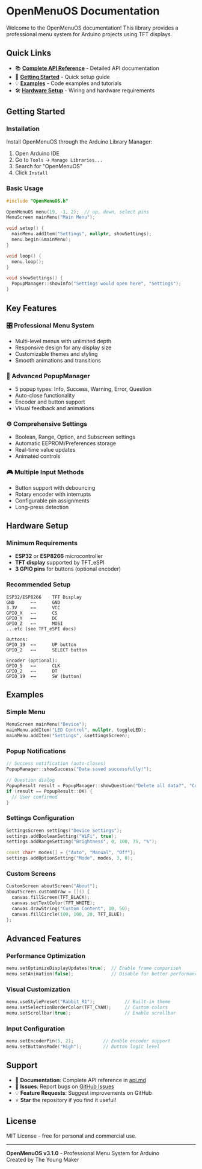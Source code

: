 # OpenMenuOS Documentation

Welcome to the OpenMenuOS documentation! This library provides a professional menu system for Arduino projects using TFT displays.

## Quick Links

- 📚 **[Complete API Reference](api.md)** - Detailed API documentation
- 🚀 **[Getting Started](#getting-started)** - Quick setup guide
- 💡 **[Examples](#examples)** - Code examples and tutorials
- 🛠️ **[Hardware Setup](#hardware-setup)** - Wiring and hardware requirements

## Getting Started

### Installation
Install OpenMenuOS through the Arduino Library Manager:
1. Open Arduino IDE
2. Go to `Tools` → `Manage Libraries...`
3. Search for "OpenMenuOS"
4. Click `Install`

### Basic Usage
```cpp
#include "OpenMenuOS.h"

OpenMenuOS menu(19, -1, 2);  // up, down, select pins
MenuScreen mainMenu("Main Menu");

void setup() {
  mainMenu.addItem("Settings", nullptr, showSettings);
  menu.begin(&mainMenu);
}

void loop() {
  menu.loop();
}

void showSettings() {
  PopupManager::showInfo("Settings would open here", "Settings");
}
```

## Key Features

### 🎛️ Professional Menu System
- Multi-level menus with unlimited depth
- Responsive design for any display size
- Customizable themes and styling
- Smooth animations and transitions

### 💬 Advanced PopupManager
- 5 popup types: Info, Success, Warning, Error, Question
- Auto-close functionality
- Encoder and button support
- Visual feedback and animations

### ⚙️ Comprehensive Settings
- Boolean, Range, Option, and Subscreen settings
- Automatic EEPROM/Preferences storage
- Real-time value updates
- Animated controls

### 🎮 Multiple Input Methods
- Button support with debouncing
- Rotary encoder with interrupts
- Configurable pin assignments
- Long-press detection

## Hardware Setup

### Minimum Requirements
- **ESP32** or **ESP8266** microcontroller
- **TFT display** supported by TFT_eSPI
- **3 GPIO pins** for buttons (optional encoder)

### Recommended Setup
```
ESP32/ESP8266    TFT Display
GND      ←→      GND
3.3V     ←→      VCC
GPIO_X   ←→      CS
GPIO_Y   ←→      DC
GPIO_Z   ←→      MOSI
...etc (see TFT_eSPI docs)

Buttons:
GPIO_19  ←→      UP button
GPIO_2   ←→      SELECT button

Encoder (optional):
GPIO_5   ←→      CLK
GPIO_2   ←→      DT
GPIO_19  ←→      SW (button)
```

## Examples

### Simple Menu
```cpp
MenuScreen mainMenu("Device");
mainMenu.addItem("LED Control", nullptr, toggleLED);
mainMenu.addItem("Settings", &settingsScreen);
```

### Popup Notifications
```cpp
// Success notification (auto-closes)
PopupManager::showSuccess("Data saved successfully!");

// Question dialog
PopupResult result = PopupManager::showQuestion("Delete all data?", "Confirm");
if (result == PopupResult::OK) {
  // User confirmed
}
```

### Settings Configuration
```cpp
SettingsScreen settings("Device Settings");
settings.addBooleanSetting("WiFi", true);
settings.addRangeSetting("Brightness", 0, 100, 75, "%");

const char* modes[] = {"Auto", "Manual", "Off"};
settings.addOptionSetting("Mode", modes, 3, 0);
```

### Custom Screens
```cpp
CustomScreen aboutScreen("About");
aboutScreen.customDraw = []() {
  canvas.fillScreen(TFT_BLACK);
  canvas.setTextColor(TFT_WHITE);
  canvas.drawString("Custom Content", 10, 50);
  canvas.fillCircle(100, 100, 20, TFT_BLUE);
};
```

## Advanced Features

### Performance Optimization
```cpp
menu.setOptimizeDisplayUpdates(true);  // Enable frame comparison
menu.setAnimation(false);              // Disable for better performance
```

### Visual Customization
```cpp
menu.useStylePreset("Rabbit_R1");           // Built-in theme
menu.setSelectionBorderColor(TFT_CYAN);     // Custom colors
menu.setScrollbar(true);                    // Enable scrollbar
```

### Input Configuration
```cpp
menu.setEncoderPin(5, 2);           // Enable encoder support
menu.setButtonsMode("High");        // Button logic level
```

## Support

- 📖 **Documentation**: Complete API reference in [api.md](api.md)
- 🐛 **Issues**: Report bugs on [GitHub Issues](https://github.com/The-Young-Maker/OpenMenuOS/issues)
- 💡 **Feature Requests**: Suggest improvements on GitHub
- ⭐ **Star** the repository if you find it useful!

## License

MIT License - free for personal and commercial use.

---

**OpenMenuOS v3.1.0** - Professional Menu System for Arduino  
Created by The Young Maker

